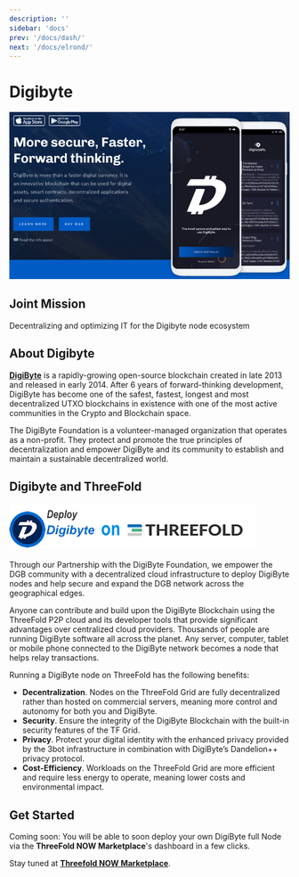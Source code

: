 ```yaml
---
description: ''
sidebar: 'docs'
prev: '/docs/dash/'
next: '/docs/elrond/'
---
```


# Digibyte

![](./img/digibyte.png)


## Joint Mission

Decentralizing and optimizing IT for the Digibyte node ecosystem

## About Digibyte

[__DigiByte__](https://digibyte.io/) is a rapidly-growing open-source blockchain created in late 2013 and released in early 2014. After 6 years of forward-thinking development, DigiByte has become one of the safest, fastest, longest and most decentralized UTXO blockchains in existence with one of the most active communities in the Crypto and Blockchain space.

The DigiByte Foundation is a volunteer-managed organization that operates as a non-profit. They protect and promote the true principles of decentralization and empower DigiByte and its community to establish and maintain a sustainable decentralized world.

## Digibyte and ThreeFold

![](./img/digibyte1.png)


Through our Partnership with the DigiByte Foundation, we empower the DGB community with a decentralized cloud infrastructure to deploy DigiByte nodes and help secure and expand the DGB network across the geographical edges. 

Anyone can contribute and build upon the DigiByte Blockchain using the ThreeFold P2P cloud and its developer tools that provide significant advantages over centralized cloud providers. Thousands of people are running DigiByte software all across the planet. Any server, computer, tablet or mobile phone connected to the DigiByte network becomes a node that helps relay transactions. 

Running a DigiByte node on ThreeFold has the following benefits: 

- __Decentralization__. Nodes on the ThreeFold Grid are fully decentralized rather than hosted on commercial servers, meaning more control and autonomy for both you and DigiByte.
- __Security__. Ensure the integrity of the DigiByte Blockchain with the built-in security features of the TF Grid. 
- __Privacy__. Protect your digital identity with the enhanced privacy provided by the 3bot infrastructure in combination with DigiByte’s Dandelion++ privacy protocol. 
- __Cost-Efficiency__. Workloads on the ThreeFold Grid are more efficient and require less energy to operate, meaning lower costs and environmental impact.

## Get Started 

Coming soon:
You will be able to soon deploy your own DigiByte full Node via the **ThreeFold NOW Marketplace**'s dashboard in a few clicks.

Stay tuned at **[Threefold NOW Marketplace](https://marketplace.threefold.io)**.
